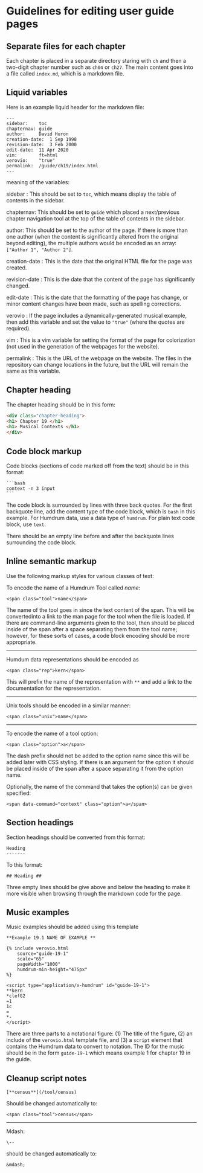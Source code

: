 
# Guidelines for editing user guide pages #


## Separate files for each chapter ##

Each chapter is placed in a separate directory staring with `ch` and then a two-digit
chapter number such as `ch04` or `ch27`.  The main content goes into a file called
`index.md`, which is a markdown file.

## Liquid variables ##

Here is an example liquid header for the markdown file:

```
---
sidebar:	toc
chapternav:	guide
author:		David Huron
creation-date:	1 Sep 1998 
revision-date:	3 Feb 2000
edit-date:	11 Apr 2020
vim:		ft=html
verovio:	"true"
permalink:	/guide/ch19/index.html
---
```

meaning of the variables:

sidebar
: This should be set to `toc`, which means display the table of contents in the sidebar.

chapternav: This should be set to `guide` which placed a next/previous chapter navigation tool at the top of the table of contents in the sidebar.

author: This should be set to the author of the page.  If there is more than one author (when the content is significantly altered from the original beyond editing), the multiple authors would be encoded as an array: `["Author 1", "Author 2"]`.

creation-date
: This is the date that the original HTML file for the page was created.

revision-date
: This is the date that the content of the page has significantly changed.

edit-date
: This is the date that the formatting of the page has change, or minor content changes have been made, such as spelling corrections.

verovio
: If the page includes a dynamically-generated musical example, then add this variable and set the value to `"true"` (where the quotes are required).

vim
: This is a vim variable for setting the format of the page for colorization (not used in the generation of the webpages for the website).

permalink
: This is the URL of the webpage on the website.  The files in the repository can change locations in the future, but the URL will remain the same as this variable.


## Chapter heading ##

The chapter heading should be in this form:

```html
<div class="chapter-heading">
<h1> Chapter 19 </h1>
<h1> Musical Contexts </h1>
</div>
```

## Code block markup ##

Code blocks (sections of code marked off from the text) should be in this format:

````
```bash
context -n 3 input
```
````

The code block is surrounded by lines with three back quotes.  For the first
backquote line, add the content type of the code block, which is `bash` in this
example.  For Humdrum data, use a data type of `humdrum`.  For plain text code
block, use `text`.

There should be an empty line before and after the backquote lines surrounding
the code block.

## Inline semantic markup ##

Use the following markup styles for various classes of text:


To encode the name of a Humdrum Tool called *name*:

```
<span class="tool">name</span>
```

The name of the tool goes in since the text content of the span.
This will be convertedinto a link to the man page for the tool when
the file is loaded.  If there are command-line arguments given to
the tool, then should be placed inside of the span after a space
separating them from the tool name; however, for these sorts
of cases, a code block encoding should be more appropriate.

------------------------------------------

Humdum data representations should be encoded as

```
<span class="rep">kern</span>
```

This will prefix the name of the representation with `**` and add
a link to the documentation for the representation.


------------------------------------------

Unix tools should be encoded in a similar manner:

```
<span class="unix">name</span>
```

------------------------------------------

To encode the name of a tool option:

```
<span class="option">a</span>
```

The dash prefix should not be added to the option name since this will
be added later with CSS styling.  If there is an argument for the option
it should be placed inside of the span after a space separating it from
the option name.

Optionally, the name of the command that takes the option(s) can
be given specified:

```
<span data-command="context" class="option">a</span>
```



## Section headings ##


Section headings should be converted from this format:

```
Heading
-------
```

To this format:

```
## Heading ##
```

Three empty lines should be give above and below the heading to make it more
visible when browsing through the markdown code for the page.


## Music examples ##

Music examples should be added using this template

```
**Example 19.1 NAME OF EXAMPLE **

{% include verovio.html
	source="guide-19-1"
	scale="65"
	pageWidth="1000"
	humdrum-min-height="475px"
%}

<script type="application/x-humdrum" id="guide-19-1">
**kern
*clefG2
=1
1c
=
*-
</script>
```

There are three parts to a notational figure: (1) The title of the figure, 
(2) an include of the `verovio.html` template file, and (3) a `script` element
that contains the Humdrum data to convert to notation.  The ID for the 
music should be in the form `guide-19-1` which means example 1 for chapter 19 in the 
guide.


## Cleanup script notes ##


```
[**census**](/tool/census)
```

Should be changed automatically to:

```
<span class="tool">census</span>
```


--------------------------------

Mdash:

```
\--
```

should be changed automatically to:

```
&mdash;
```



